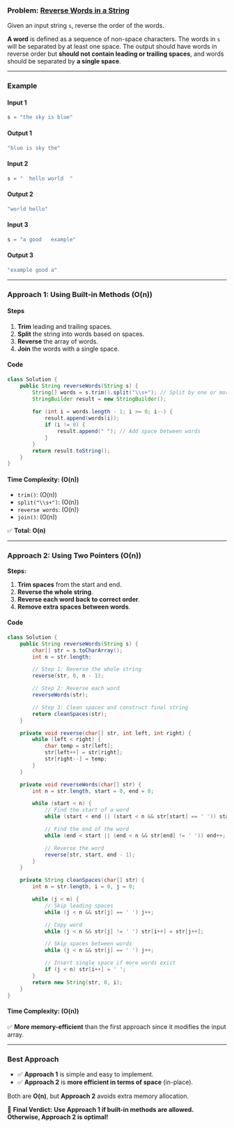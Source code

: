 ### **Problem: [Reverse Words in a String](https://leetcode.com/problems/reverse-words-in-a-string/description/?envType=study-plan-v2&envId=top-interview-150)**
Given an input string `s`, reverse the order of the words.

**A word** is defined as a sequence of non-space characters. The words in `s` will be separated by at least one space. The output should have words in reverse order but **should not contain leading or trailing spaces**, and words should be separated by **a single space**.

---

### **Example**
#### **Input 1**
```java
s = "the sky is blue"
```
#### **Output 1**
```java
"blue is sky the"
```

#### **Input 2**
```java
s = "  hello world  "
```
#### **Output 2**
```java
"world hello"
```

#### **Input 3**
```java
s = "a good   example"
```
#### **Output 3**
```java
"example good a"
```

---

### **Approach 1: Using Built-in Methods (O(n))**
#### **Steps**
1. **Trim** leading and trailing spaces.
2. **Split** the string into words based on spaces.
3. **Reverse** the array of words.
4. **Join** the words with a single space.

#### **Code**
```java
class Solution {
    public String reverseWords(String s) {
        String[] words = s.trim().split("\\s+"); // Split by one or more spaces
        StringBuilder result = new StringBuilder();
        
        for (int i = words.length - 1; i >= 0; i--) {
            result.append(words[i]);
            if (i != 0) {
                result.append(" "); // Add space between words
            }
        }
        return result.toString();
    }
}
```
#### **Time Complexity:** \(O(n)\)  
- `trim()`: \(O(n)\)
- `split("\\s+")`: \(O(n)\)
- `reverse words`: \(O(n)\)
- `join()`: \(O(n)\)

✅ **Total: O(n)**

---

### **Approach 2: Using Two Pointers (O(n))**
**Steps:**
1. **Trim spaces** from the start and end.
2. **Reverse the whole string**.
3. **Reverse each word back to correct order**.
4. **Remove extra spaces between words**.

#### **Code**
```java
class Solution {
    public String reverseWords(String s) {
        char[] str = s.toCharArray();
        int n = str.length;

        // Step 1: Reverse the whole string
        reverse(str, 0, n - 1);

        // Step 2: Reverse each word
        reverseWords(str);

        // Step 3: Clean spaces and construct final string
        return cleanSpaces(str);
    }

    private void reverse(char[] str, int left, int right) {
        while (left < right) {
            char temp = str[left];
            str[left++] = str[right];
            str[right--] = temp;
        }
    }

    private void reverseWords(char[] str) {
        int n = str.length, start = 0, end = 0;

        while (start < n) {
            // Find the start of a word
            while (start < end || (start < n && str[start] == ' ')) start++;

            // Find the end of the word
            while (end < start || (end < n && str[end] != ' ')) end++;

            // Reverse the word
            reverse(str, start, end - 1);
        }
    }

    private String cleanSpaces(char[] str) {
        int n = str.length, i = 0, j = 0;

        while (j < n) {
            // Skip leading spaces
            while (j < n && str[j] == ' ') j++;

            // Copy word
            while (j < n && str[j] != ' ') str[i++] = str[j++];

            // Skip spaces between words
            while (j < n && str[j] == ' ') j++;

            // Insert single space if more words exist
            if (j < n) str[i++] = ' ';
        }
        return new String(str, 0, i);
    }
}
```

#### **Time Complexity:** \(O(n)\)
✅ **More memory-efficient** than the first approach since it modifies the input array.

---

### **Best Approach**
- ✅ **Approach 1** is simple and easy to implement.
- ✅ **Approach 2** is **more efficient in terms of space** (in-place).

Both are **O(n)**, but **Approach 2** avoids extra memory allocation.

🚀 **Final Verdict:** **Use Approach 1 if built-in methods are allowed. Otherwise, Approach 2 is optimal!**